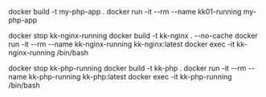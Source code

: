 docker build -t my-php-app .
docker run -it --rm --name kk01-running my-php-app

docker stop kk-nginx-running
docker build -t kk-nginx . --no-cache 
docker run -it --rm --name kk-nginx-running kk-nginx:latest
docker exec -it kk-nginx-running /bin/bash

docker stop kk-php-running
docker build -t kk-php .
docker run -it --rm --name kk-php-running kk-php:latest
docker exec -it kk-php-running /bin/bash
